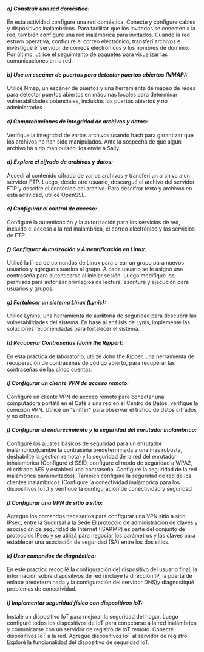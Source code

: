 #### **_a) Construir una red doméstica:_** 
En esta actividad configure una red doméstica. Conecte y configure cables y dispositivos inalámbricos. Para facilitar 
que los invitados se conecten a la red, también configure una red inalámbrica para invitados. Cuando la red estuvo 
operativa, configure el correo electrónico, transferí archivos e investigue el servidor de correos electrónicos y
los nombres de dominio. Por último, utilice el seguimiento de paquetes para visualizar las comunicaciones en la red.

#### **_b) Use un escáner de puertos para detectar puertos abiertos (NMAP):_** 
Utilicé Nmap, un escáner de puertos y una herramienta de mapeo de redes para detectar puertos abiertos en máquinas 
locales para determinar vulnerabilidades potenciales, incluidos los puertos abiertos y no administrados

#### **_c) Comprobaciones de integridad de archivos y datos:_**
Verifique la integridad de varios archivos usando hash para garantizar que los archivos
no han sido manipulados. Ante la sospecha de que algún archivo ha sido manipulado, los envié a Sally.

#### **_d) Explore el cifrado de archivos y datos:_**
Accedi al contenido cifrado de varios archivos y transferi un archivo a un
servidor FTP. Luego, desde otro usuario, descargué el archivo del servidor FTP y descifré el
contenido del archivo. Para descifrar texto y archivos en esta actividad, utilicé OpenSSL.

#### **_e) Configurar el control de acceso:_**
Configuré la autenticación y la autorización para los servicios de red, incluido el acceso a la red inalámbrica, 
el correo electrónico y los servicios de FTP.

#### **_f) Configurar Autorización y Autentificación en Linux:_**
Utilicé la línea de comandos de Linux para crear un grupo para nuevos usuarios y agregue usuarios al grupo.
A cada usuario se le asignó una contraseña para autenticarse al iniciar sesión. Luego modifique los permisos para
autorizar privilegios de lectura, escritura y ejecución para usuarios y grupos.

#### **_g) Fortalecer un sistema Linux (Lynis):_**
Utilice Lynins, una herramienta de auditoría de seguridad para descubrir las vulnerabilidades del sistema. En base al 
 análisis de Lynis, implemente las soluciones recomendadas para fortalecer el sistema. 

#### **_h) Recuperar Contraseñas (John the Ripper):_**
En esta práctica de laboratorio, utilizé John the Ripper, una herramienta de recuperación de contraseñas de código 
abierto, para recuperar las contraseñas de las cinco cuentas.

#### **_i) Configurar un cliente VPN de acceso remoto:_**
Configuré un cliente VPN de acceso remoto para conectar una computadora portátil en el
Café a una red en el Centro de Datos, verifiqué la conexión VPN. Utilicé un "sniffer" para observar el trafico de datos 
cifrados y no cifrados.

#### **_j) Configurar el endurecimiento y la seguridad del enrutador inalámbrico:_**
Configuré los ajustes básicos de seguridad para un enrutador inalámbrico(cambie la contraseña predeterminada a una mas 
robusta, deshabilite la gestion remota) y la seguridad de la red del enrutador inhalambrica (Configuré el SSID, configure 
el modo de seguridad a WPA2, el crifrado AES y estableci una contraseña. Configure la seguridad de la red inalámbrica
para invitados). Tambien configuré la seguridad de red de los clientes inalámbricos (Configure la conectividad 
inalámbrica para los dispositivos IoT.) y verifique la configuración de conectividad y seguridad

#### **_j) Configurar una VPN de sitio a sitio:_**
Agregue los comandos necesarios para configurar una VPN sitio a sitio IPsec, entre la Sucursal a la Sede
El protocolo de administración de claves y asociación de seguridad de Internet (ISAKMP) es parte del conjunto de 
protocolos IPsec y se utilizá para negociar los parámetros y las claves para establecer una asociación de seguridad (SA)
entre los dos sitios.

#### **_k) Usar comandos de diagnóstico:_**
En este practico recopilé la configuración del dispositivo del usuario final, la información sobre dispositivos de red
(incluye la dirección IP, la puerta de enlace predeterminada y la configuración del servidor DNS)y diagnostiqué 
problemas de conectividad.

#### **_l) Implementar seguridad física con dispositivos IoT:_**
Instalé un dispositivo IoT para mejorar la seguridad del hogar. Luego configuré todos los dispositivos de IoT para 
conectarse a la red inalámbrica y comunicarse con un servidor de registro de IoT remoto.
Conecté dispositivos IoT a la red. Agregué dispositivos IoT al servidor de registro. Exploré la funcionalidad del 
dispositivo de seguridad IoT.


